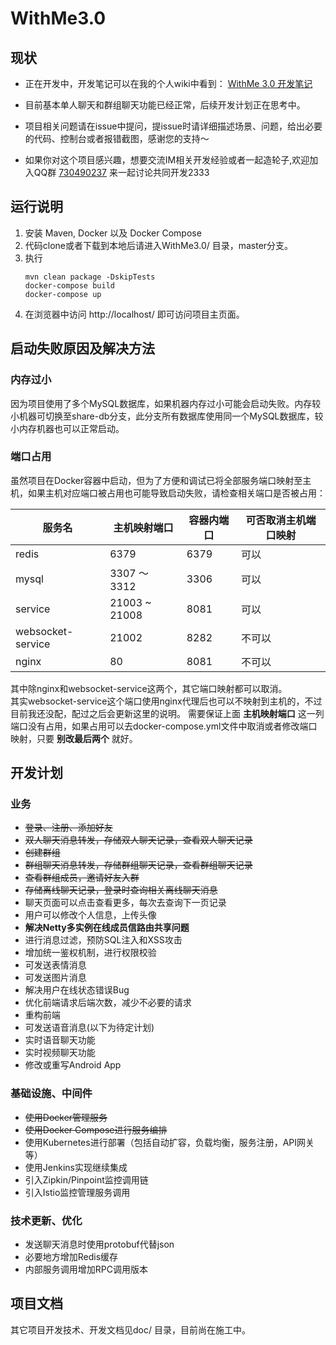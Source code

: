 # WithMe3.0
## 现状
- 正在开发中，开发笔记可以在我的个人wiki中看到：  [WithMe 3.0 开发笔记](https://wiki.icedsoul.cn/?file=011-%E9%A1%B9%E7%9B%AE/001-WithMe/001-WithMe%E5%BC%80%E5%8F%91%E7%AC%94%E8%AE%B0)

- 目前基本单人聊天和群组聊天功能已经正常，后续开发计划正在思考中。

- 项目相关问题请在issue中提问，提issue时请详细描述场景、问题，给出必要的代码、控制台或者报错截图，感谢您的支持～

- 如果你对这个项目感兴趣，想要交流IM相关开发经验或者一起造轮子,欢迎加入QQ群 [730490237](https://jq.qq.com/?_wv=1027&k=5MscE6Q) 来一起讨论共同开发2333


## 运行说明
1. 安装 Maven, Docker 以及 Docker Compose
2. 代码clone或者下载到本地后请进入WithMe3.0/ 目录，master分支。
3. 执行 
    ```shell
    mvn clean package -DskipTests
    docker-compose build
    docker-compose up
    ```
4. 在浏览器中访问 http://localhost/ 即可访问项目主页面。
## 启动失败原因及解决方法
### 内存过小
因为项目使用了多个MySQL数据库，如果机器内存过小可能会启动失败。内存较小机器可切换至share-db分支，此分支所有数据库使用同一个MySQL数据库，较小内存机器也可以正常启动。

### 端口占用
虽然项目在Docker容器中启动，但为了方便和调试已将全部服务端口映射至主机，如果主机对应端口被占用也可能导致启动失败，请检查相关端口是否被占用：

| 服务名 | 主机映射端口 | 容器内端口 | 可否取消主机端口映射 |
| ---- | ---- | ---- | ----  |
| redis | 6379 | 6379 | 可以 |
| mysql | 3307 ～ 3312 | 3306 | 可以 |
| service | 21003 ~ 21008| 8081 | 可以 |
| websocket-service | 21002 | 8282 | 不可以 |
| nginx | 80 | 8081 | 不可以 |

其中除nginx和websocket-service这两个，其它端口映射都可以取消。  
其实websocket-service这个端口使用nginx代理后也可以不映射到主机的，不过目前我还没配，配过之后会更新这里的说明。
需要保证上面 **主机映射端口** 这一列端口没有占用，如果占用可以去docker-compose.yml文件中取消或者修改端口映射，只要 **别改最后两个** 就好。

## 开发计划
### 业务
- ~~登录、注册、添加好友~~
- ~~双人聊天消息转发，存储双人聊天记录，查看双人聊天记录~~
- ~~创建群组~~
- ~~群组聊天消息转发，存储群组聊天记录，查看群组聊天记录~~
- ~~查看群组成员，邀请好友入群~~
- ~~存储离线聊天记录，登录时查询相关离线聊天消息~~
- 聊天页面可以点击查看更多，每次去查询下一页记录
- 用户可以修改个人信息，上传头像
- **解决Netty多实例在线成员信路由共享问题**
- 进行消息过滤，预防SQL注入和XSS攻击
- 增加统一鉴权机制，进行权限校验
- 可发送表情消息
- 可发送图片消息
- 解决用户在线状态错误Bug
- 优化前端请求后端次数，减少不必要的请求
- 重构前端
- 可发送语音消息(以下为待定计划)
- 实时语音聊天功能
- 实时视频聊天功能
- 修改或重写Android App

### 基础设施、中间件
- ~~使用Docker管理服务~~
- ~~使用Docker Compose进行服务编排~~
- 使用Kubernetes进行部署（包括自动扩容，负载均衡，服务注册，API网关等）
- 使用Jenkins实现继续集成
- 引入Zipkin/Pinpoint监控调用链
- 引入Istio监控管理服务调用

### 技术更新、优化
- 发送聊天消息时使用protobuf代替json
- 必要地方增加Redis缓存
- 内部服务调用增加RPC调用版本

## 项目文档
其它项目开发技术、开发文档见doc/ 目录，目前尚在施工中。
